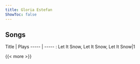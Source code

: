 ```yaml
---
title: Gloria Estefan
ShowToc: false
---
```


## Songs
Title | Plays 
----- | ----- : 
Let It Snow, Let It Snow, Let It Snow|1

{{< more >}}
